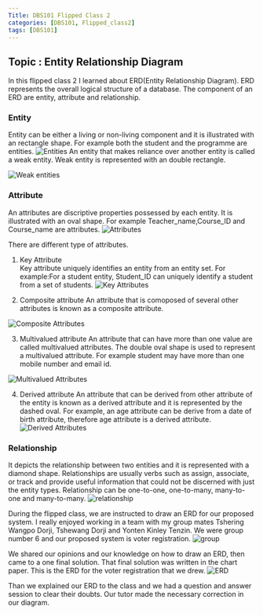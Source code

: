 ```yaml
---
Title: DBS101 Flipped Class 2
categories: [DBS101, Flipped_class2]
tags: [DBS101]
---
```


## Topic : Entity Relationship Diagram

In this flipped class 2 I learned about ERD(Entity Relationship Diagram). ERD represents the overall logical structure of a database. The component of an ERD are entity, attribute and relationship. 

### Entity
Entity can be either a living or non-living component and it is illustrated with an rectangle shape. For example both the student and the programme are entities. 
![Entities](/assets/DBS_pictures/ss1.png)
An entity that makes reliance over another entity is called a weak entity. Weak entity is represented with an double rectangle.

![Weak entities](/assets/DBS_pictures/ss2.png)

### Attribute
An attributes are discriptive properties possessed by each entity. It is illustrated with an oval shape. For example Teacher_name,Course_ID and Course_name are attributes.
![Attributes](/assets/DBS_pictures/ss3.png)

There are different type of attributes. 
1. Key Attribute   
Key attribute uniquely identifies an entity from an entity set. For example:For a student entity, Student_ID can uniquely identify a student from a set of students.
![Key Attributes](/assets/DBS_pictures/ss4.png)

2. Composite attribute
An attribute that is comoposed of several other attributes is known as a composite attribute.

![Composite Attributes](/assets/DBS_pictures/ss5.png)

3. Multivalued attribute
An attribute that can have more than one value are called multivalued attributes. The double oval shape is used to represent a multivalued attribute. For example student may have more than one mobile number and email id.

![Multivalued Attributes](/assets/DBS_pictures/ss6.png)

4. Derived attribute
An attribute that can be derived from other attribute of the entity is known as a derived attribute and it is represented by the dashed oval. For example, an age attribute can be derive from a date of birth attribute, therefore age attribute is a derived attribute.
![ Derived Attributes](/assets/DBS_pictures/ss7.png)

### Relationship
It depicts the relationship between two entities and it is represented with a diamond shape. Relationships are usually verbs such as assign, associate, or track and provide useful information that could not be discerned with just the entity types. Relationship can be one-to-one, one-to-many, many-to-one and many-to-many.
![relationship](/assets/DBS_pictures/ss8.png)

During the flipped class, we are instructed to draw an ERD for our proposed system. I really enjoyed working in a team with my group mates Tshering Wangpo Dorji, Tshewang Dorji and Yonten Kinley Tenzin. We were group number 6 and our proposed system is voter registration. 
![group](/assets/DBS_pictures/group.jpg)

We shared our opinions and our knowledge on how to draw an ERD, then came to a one final solution. That final solution was written in the chart paper. This is the ERD for the voter registration that we drew.
![ERD](/assets/DBS_pictures/ERD.jpg)

Than we explained our ERD to the class and we had a question and answer session to clear their doubts. Our tutor made the necessary correction in our diagram.
